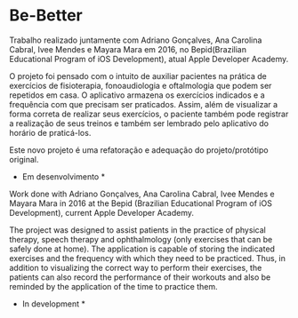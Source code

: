 # Be-Better

Trabalho realizado juntamente com Adriano Gonçalves, Ana Carolina Cabral, Ivee Mendes e Mayara Mara em 2016, no Bepid(Brazilian Educational Program of iOS Development), atual Apple Developer Academy.

O projeto foi pensado com o intuito de auxiliar pacientes na prática de exercícios de fisioterapia, fonoaudiologia e oftalmologia que podem ser repetidos em casa. O aplicativo armazena os exercícios indicados e a frequência com que precisam ser praticados. Assim, além de visualizar a forma correta de realizar seus exercícios, o paciente também pode registrar a realização de seus treinos e também ser lembrado pelo aplicativo do horário de praticá-los. 

Este novo projeto é uma refatoração e adequação do projeto/protótipo original.

* Em desenvolvimento *


Work done with Adriano Gonçalves, Ana Carolina Cabral, Ivee Mendes e Mayara Mara  in 2016 at the Bepid (Brazilian Educational Program of iOS Development), current Apple Developer Academy.

The project was designed to assist patients in the practice of physical therapy, speech therapy and ophthalmology (only exercises that can be safely done at home). The application is capable of storing the indicated exercises and the frequency with which they need to be practiced. Thus, in addition to visualizing the correct way to perform their exercises, the patients can also record the performance of their workouts and also be reminded by the application of the time to practice them.

* In development *
